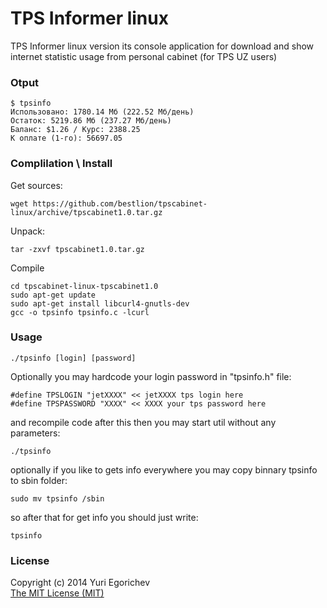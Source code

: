 ﻿TPS Informer linux
==========
TPS Informer linux version its console application for download and show internet statistic usage from personal cabinet (for TPS UZ users)

### Otput
```
$ tpsinfo
Использовано: 1780.14 Мб (222.52 Мб/день)
Остаток: 5219.86 Мб (237.27 Мб/день)
Баланс: $1.26 / Курс: 2388.25
К оплате (1-го): 56697.05
```

### Complilation \ Install
Get sources:
```
wget https://github.com/bestlion/tpscabinet-linux/archive/tpscabinet1.0.tar.gz
```
Unpack:
```
tar -zxvf tpscabinet1.0.tar.gz
```
Compile
```
cd tpscabinet-linux-tpscabinet1.0
sudo apt-get update
sudo apt-get install libcurl4-gnutls-dev
gcc -o tpsinfo tpsinfo.c -lcurl
```

### Usage
```
./tpsinfo [login] [password]
```
Optionally you may hardcode your login password in "tpsinfo.h" file:
```
#define TPSLOGIN "jetXXXX" << jetXXXX tps login here
#define TPSPASSWORD "XXXX" << XXXX your tps password here
```
and recompile code after this
then you may start util without any parameters:
```
./tpsinfo
```
optionally if you like to gets info everywhere you may copy binnary tpsinfo to sbin folder:
```
sudo mv tpsinfo /sbin
```
so after that for get info you should just write:
```
tpsinfo
```

### License
Copyright (c) 2014 Yuri Egorichev  
[The MIT License (MIT)](LICENSE)
